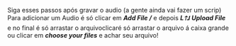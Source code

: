 Siga esses passos após gravar o audio (a gente ainda vai fazer um scrip)
Para adicionar um Audio é só clicar em ***Add File \/*** e depois ***L🡑⅃  Upload File***
e no final é só arrastar o arquivoclicaré só arrastar o arquivo á caixa
grande ou clicar em ***choose your files*** e achar seu arquivo!
